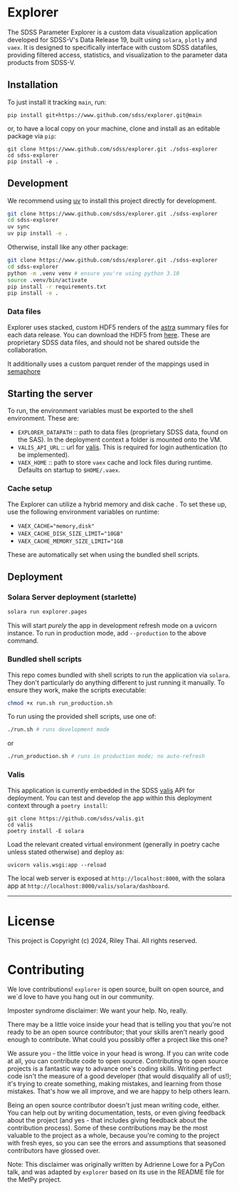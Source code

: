 # Explorer

The SDSS Parameter Explorer is a custom data visualization application developed for SDSS-V's Data Release 19, built using `solara`, `plotly` and `vaex`. It is designed to specifically interface with custom SDSS datafiles, providing filtered access, statistics, and visualization to the parameter data products from SDSS-V.

## Installation

To just install it tracking `main`, run:
```
pip install git+https://www.github.com/sdss/explorer.git@main
```
or, to have a local copy on your machine, clone and install as an editable package via `pip`:
```
git clone https://www.github.com/sdss/explorer.git ./sdss-explorer
cd sdss-explorer
pip install -e . 
```

## Development

We recommend using [uv](https://docs.astral.sh/uv/) to install this project directly for development.

```bash
git clone https://www.github.com/sdss/explorer.git ./sdss-explorer
cd sdss-explorer
uv sync
uv pip install -e . 
```

Otherwise, install like any other package:

```bash
git clone https://www.github.com/sdss/explorer.git ./sdss-explorer
cd sdss-explorer
python -m .venv venv # ensure you're using python 3.10
source .venv/bin/activate
pip install -r requirements.txt
pip install -e .
```


### Data files
Explorer uses stacked, custom HDF5 renders of the [astra](https://github.com/sdss/astra) summary files for each data release. You can download the HDF5 from [here](https://data.sdss5.org/sas/sdsswork/users/u6054929/). These are proprietary SDSS data files, and should not be shared outside the collaboration.

It additionally uses a custom parquet render of the mappings used in [semaphore](https://github.com/sdss/semaphore)

## Starting the server
To run, the environment variables must be exported to the shell environment. These are:

 - `EXPLORER_DATAPATH` :: path to data files (proprietary SDSS data, found on the SAS). In the deployment context a folder is mounted onto the VM.
 - `VALIS_API_URL` :: url for [valis](https://www.github.com/sdss/valis). This is required for login authentication (to be implemented).
 - `VAEX_HOME` :: path to store `vaex` cache and lock files during runtime. Defaults on startup to `$HOME/.vaex`.

### Cache setup
The Explorer can utilize a hybrid memory and disk cache . To set these up, use the following environment variables on runtime:
 - `VAEX_CACHE="memory,disk"`
 - `VAEX_CACHE_DISK_SIZE_LIMIT="10GB"`
 - `VAEX_CACHE_MEMORY_SIZE_LIMIT="1GB`

These are automatically set when using the bundled shell scripts.


## Deployment

### Solara Server deployment (starlette)

```bash
solara run explorer.pages
```

This will start _purely_ the app in development refresh mode on a uvicorn instance. To run in production mode, add `--production` to the above command.

### Bundled shell scripts
This repo comes bundled with shell scripts to run the application via `solara`. They don't particularly do anything different to just running it manually. To ensure they work, make the scripts executable:
```bash
chmod +x run.sh run_production.sh
```

To run using the provided shell scripts, use one of:
```bash
./run.sh # runs development mode
```
or
```bash
./run_production.sh # runs in production mode; no auto-refresh
```

### Valis

This application is currently embedded in the SDSS [valis](https://www.github.com/sdss/valis) API for deployment. You can test and develop the app within this deployment context through a `poetry install`:
```
git clone https://github.com/sdss/valis.git
cd valis
poetry install -E solara
```

Load the relevant created virtual environment (generally in poetry cache unless stated otherwise) and deploy as:
```
uvicorn valis.wsgi:app --reload
```

The local web server is exposed at `http://localhost:8000`, with the solara app at `http://localhost:8000/valis/solara/dashboard`.


---
# License
This project is Copyright (c) 2024, Riley Thai. All rights reserved.

# Contributing
We love contributions! `explorer` is open source, built on open source, and we`d love to have you hang out in our community.

Imposter syndrome disclaimer: We want your help. No, really.

There may be a little voice inside your head that is telling you that you're not ready to be an open source contributor; that your skills aren't nearly good enough to contribute. What could you possibly offer a project like this one?

We assure you - the little voice in your head is wrong. If you can write code at all, you can contribute code to open source. Contributing to open source projects is a fantastic way to advance one's coding skills. Writing perfect code isn't the measure of a good developer (that would disqualify all of us!); it's trying to create something, making mistakes, and learning from those mistakes. That's how we all improve, and we are happy to help others learn.

Being an open source contributor doesn't just mean writing code, either. You can help out by writing documentation, tests, or even giving feedback about the project (and yes - that includes giving feedback about the contribution process). Some of these contributions may be the most valuable to the project as a whole, because you're coming to the project with fresh eyes, so you can see the errors and assumptions that seasoned contributors have glossed over.

Note: This disclaimer was originally written by Adrienne Lowe for a PyCon talk, and was adapted by `explorer` based on its use in the README file for the MetPy project.
